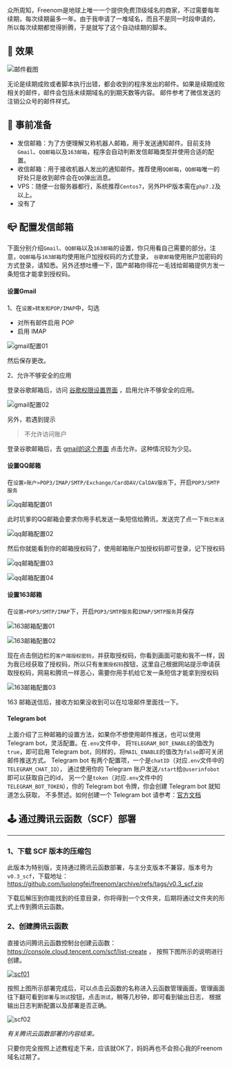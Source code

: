 众所周知，Freenom是地球上唯一一个提供免费顶级域名的商家，不过需要每年续期，每次续期最多一年。由于我申请了一堆域名，而且不是同一时段申请的， 所以每次续期都觉得折腾，于是就写了这个自动续期的脚本。

## 🍭 效果

![邮件截图](https://cdn.jsdelivr.net/gh/love2wind/cloudimg/img/95db23d0395eae0719bcc9a0e1b690db.webp)

无论是续期成败或者脚本执行出错，都会收到的程序发出的邮件。如果是续期成败相关的邮件，邮件会包括未续期域名的到期天数等内容。 邮件参考了微信发送的注销公众号的邮件样式。

## 🎁 事前准备

- 发信邮箱：为了方便理解又称机器人邮箱，用于发送通知邮件。目前支持`Gmail`、`QQ邮箱`以及`163邮箱`，程序会自动判断发信邮箱类型并使用合适的配置。
- 收信邮箱：用于接收机器人发出的通知邮件。推荐使用`QQ邮箱`，`QQ邮箱`唯一的好处只是收到邮件会在`QQ`弹出消息。
- VPS：随便一台服务器都行，系统推荐`Centos7`，另外PHP版本需在`php7.2`及以上。
- 没有了

## 📪 配置发信邮箱

下面分别介绍`Gmail`、`QQ邮箱`以及`163邮箱`的设置，你只用看自己需要的部分。注意，`QQ邮箱`与`163邮箱`均使用账户加授权码的方式登录， `谷歌邮箱`使用账户加密码的方式登录，请知悉。另外还想吐槽一下，国产邮箱你得花一毛钱给邮箱提供方发一条短信才能拿到授权码。

#### 设置Gmail

1、在`设置>转发和POP/IMAP`中，勾选

- 对所有邮件启用 POP
- 启用 IMAP

![gmail配置01](https://cdn.jsdelivr.net/gh/love2wind/cloudimg/img/15bd3d5798d4433b13de2f4a1708021b.webp)

然后保存更改。

2、允许不够安全的应用

登录谷歌邮箱后，访问 [谷歌权限设置界面](https://myaccount.google.com/u/0/lesssecureapps?pli=1&pageId=none) ，启用允许不够安全的应用。

![gmail配置02](https://cdn.jsdelivr.net/gh/love2wind/cloudimg/img/f1752253a0922a0c252bfea87af0c6f4.webp)

另外，若遇到提示

> 不允许访问账户

登录谷歌邮箱后，去 [gmail的这个界面](https://accounts.google.com/b/0/DisplayUnlockCaptcha) 点击允许。这种情况较为少见。

#### 设置QQ邮箱

在`设置>账户>POP3/IMAP/SMTP/Exchange/CardDAV/CalDAV服务`下，开启`POP3/SMTP服务`

![qq邮箱配置01](https://cdn.jsdelivr.net/gh/love2wind/cloudimg/img/dcd6437c2d28b98acd3af1c9e2610cb5.webp)

此时坑爹的QQ邮箱会要求你用手机发送一条短信给腾讯，发送完了点一下`我已发送`

![qq邮箱配置02](https://cdn.jsdelivr.net/gh/love2wind/cloudimg/img/ba30690e9359d2c22dfa3953f922efb5.webp)

然后你就能看到你的邮箱授权码了，使用邮箱账户加授权码即可登录，记下授权码

![qq邮箱配置03](https://cdn.jsdelivr.net/gh/love2wind/cloudimg/img/326881bc412b04a130ed6ed3a5776d3c.webp)

![qq邮箱配置04](https://cdn.jsdelivr.net/gh/love2wind/cloudimg/img/77574cd7a97319702cc8cc5dc5beae72.webp)

#### 设置163邮箱

在`设置>POP3/SMTP/IMAP`下，开启`POP3/SMTP服务`和`IMAP/SMTP服务`并保存

![163邮箱配置01](https://cdn.jsdelivr.net/gh/love2wind/cloudimg/img/a33fdaae5b631a20b446abe0d526a1f2.webp)

![163邮箱配置02](https://cdn.jsdelivr.net/gh/love2wind/cloudimg/img/18f1df290e6116b87ae52742eb922226.webp)

现在点击侧边栏的`客户端授权密码`，并获取授权码，你看到画面可能和我不一样，因为我已经获取了授权码，所以只有`重置授权码`按钮，这里自己根据网站提示申请获取授权码，网易和腾讯一样恶心，需要你用手机给它发一条短信才能拿到授权码

![163邮箱配置03](https://cdn.jsdelivr.net/gh/love2wind/cloudimg/img/ecf7f66f6f7be364049e5b8d4c6e60ca.webp)

163 邮箱送信后，接收方如果没收到可以在垃圾邮件里面找一下。

#### Telegram bot

上面介绍了三种邮箱的设置方法，如果你不想使用邮件推送，也可以使用 Telegram bot，灵活配置。在`.env`文件中， 将`TELEGRAM_BOT_ENABLE`的值改为`true`，即可启用 Telegram bot，同样的，将`MAIL_ENABLE`的值改为`false`即可关闭邮件推送方式。 Telegram bot 有两个配置项，一个是`chatID`（对应`.env`文件中的`TELEGRAM_CHAT_ID`）， 通过使用你的 Telegram 账户发送`/start`给`@userinfobot`即可以获取自己的id， 另一个是`token`（对应`.env`文件中的`TELEGRAM_BOT_TOKEN`），你的 Telegram bot 令牌，你会创建 Telegram bot 就知道怎么获取， 不多赘述。如何创建一个 Telegram bot 请参考：[官方文档](https://core.telegram.org/bots#6-botfather)

## 🕹 通过腾讯云函数（SCF）部署

------

### 1、下载 SCF 版本的压缩包

此版本为特别版，支持通过腾讯云函数部署，与主分支版本不兼容，版本号为`v0.3_scf`，下载地址： https://github.com/luolongfei/freenom/archive/refs/tags/v0.3_scf.zip

下载后解压到你能找到的任意目录，你将得到一个文件夹，后期将通过文件夹的形式上传到腾讯云函数。

### 2、创建腾讯云函数

直接访问腾讯云函数控制台创建云函数： https://console.cloud.tencent.com/scf/list-create ， 按照下图所示的说明进行创建。

[![scf01](https://cdn.jsdelivr.net/gh/love2wind/cloudimg/img/40f6c2739689dd542c32abda4927972d.webp)](https://z3.ax1x.com/2021/06/01/2nKCF0.png)

按照上图所示部署完成后，可以点击云函数的名称进入云函数管理画面，管理画面往下翻可看到`部署`与`测试`按钮，点击`测试`，稍等几秒钟，即可看到输出日志， 根据输出日志判断配置以及部署是否正确。

![scf02](https://cdn.jsdelivr.net/gh/love2wind/cloudimg/img/d48fcd7dad3f72564abd34c286fb16d6.webp)

*有关腾讯云函数部署的内容结束。*

只要你完全按照上述教程走下来，应该就OK了，妈妈再也不会担心我的Freenom域名过期了。